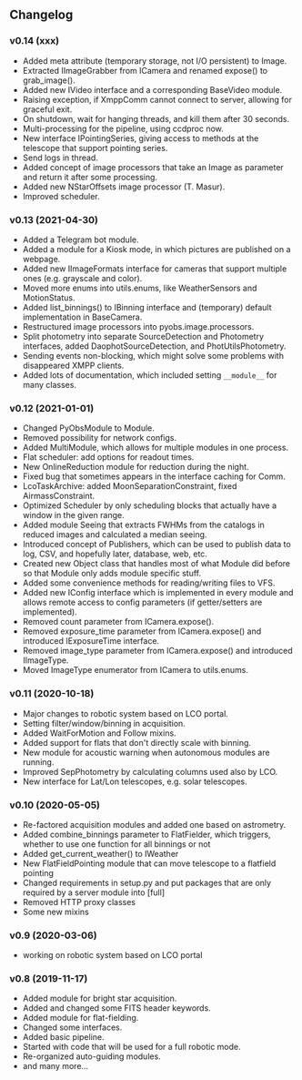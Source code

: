 ## Changelog

### v0.14 (xxx)
* Added meta attribute (temporary storage, not I/O persistent) to Image.
* Extracted IImageGrabber from ICamera and renamed expose() to grab_image().
* Added new IVideo interface and a corresponding BaseVideo module.
* Raising exception, if XmppComm cannot connect to server, allowing for graceful exit.
* On shutdown, wait for hanging threads, and kill them after 30 seconds.
* Multi-processing for the pipeline, using ccdproc now.
* New interface IPointingSeries, giving access to methods at the telescope that support pointing series.
* Send logs in thread.
* Added concept of image processors that take an Image as parameter and return it after some processing.
* Added new NStarOffsets image processor (T. Masur).
* Improved scheduler.


### v0.13 (2021-04-30)
* Added a Telegram bot module.
* Added a module for a Kiosk mode, in which pictures are published on a webpage.
* Added new IImageFormats interface for cameras that support multiple ones (e.g. grayscale and color).
* Moved more enums into utils.enums, like WeatherSensors and MotionStatus.
* Added list_binnings() to IBinning interface and (temporary) default implementation in BaseCamera.
* Restructured image processors into pyobs.image.processors.
* Split photometry into separate SourceDetection and Photometry interfaces, added DaophotSourceDetection, and 
  PhotUtilsPhotometry.
* Sending events non-blocking, which might solve some problems with disappeared XMPP clients.
* Added lots of documentation, which included setting `__module__` for many classes.


### v0.12 (2021-01-01)

* Changed PyObsModule to Module.
* Removed possibility for network configs.
* Added MultiModule, which allows for multiple modules in one process.
* Flat scheduler: add options for readout times.
* New OnlineReduction module for reduction during the night.
* Fixed bug that sometimes appears in the interface caching for Comm.
* LcoTaskArchive: added MoonSeparationConstraint, fixed AirmassConstraint.
* Optimized Scheduler by only scheduling blocks that actually have a window in the given range.
* Added module Seeing that extracts FWHMs from the catalogs in reduced images and calculated a median seeing.
* Introduced concept of Publishers, which can be used to publish data to log, CSV, and hopefully later, database, 
  web, etc.
* Created new Object class that handles most of what Module did before so that Module only adds module specific stuff.
* Added some convenience methods for reading/writing files to VFS.
* Added new IConfig interface which is implemented in every module and allows remote access to config parameters 
  (if getter/setters are implemented).
* Removed count parameter from ICamera.expose().
* Removed exposure_time parameter from ICamera.expose() and introduced IExposureTime interface.
* Removed image_type parameter from ICamera.expose() and introduced IImageType.
* Moved ImageType enumerator from ICamera to utils.enums.


### v0.11 (2020-10-18)

* Major changes to robotic system based on LCO portal.
* Setting filter/window/binning in acquisition.
* Added WaitForMotion and Follow mixins.
* Added support for flats that don't directly scale with binning.
* New module for acoustic warning when autonomous modules are running.
* Improved SepPhotometry by calculating columns used also by LCO.
* New interface for Lat/Lon telescopes, e.g. solar telescopes.


### v0.10 (2020-05-05)

* Re-factored acquisition modules and added one based on astrometry.
* Added combine_binnings parameter to FlatFielder, which triggers, whether to use one function for all binnings or not
* Added get_current_weather() to IWeather
* New FlatFieldPointing module that can move telescope to a flatfield pointing
* Changed requirements in setup.py and put packages that are only required by a server module into [full]
* Removed HTTP proxy classes
* Some new mixins


### v0.9 (2020-03-06)

* working on robotic system based on LCO portal


### v0.8 (2019-11-17)

* Added module for bright star acquisition.
* Added and changed some FITS header keywords.
* Added module for flat-fielding.
* Changed some interfaces.
* Added basic pipeline.
* Started with code that will be used for a full robotic mode.
* Re-organized auto-guiding modules.
* and many more...